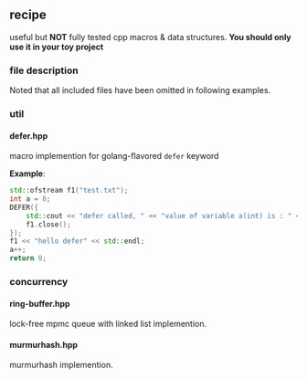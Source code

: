 ## recipe
useful but **NOT** fully tested cpp macros & data structures. **You should only use it in your toy project**

### file description
Noted that all included files have been omitted in following examples. 
### util
#### defer.hpp
macro implemention for golang-flavored `defer` keyword

**Example**:
```cpp
std::ofstream f1("test.txt");
int a = 8;
DEFER({
    std::cout << "defer called, " << "value of variable a(int) is : " << a << std::endl;
    f1.close();
});
f1 << "hello defer" << std::endl;
a++;
return 0;
```

### concurrency
#### ring-buffer.hpp
lock-free mpmc queue with linked list implemention.
#### murmurhash.hpp
murmurhash implemention.
